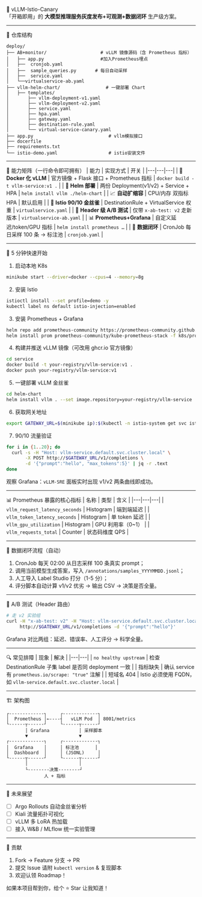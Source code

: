 🚀  vLLM-Istio-Canary  
「开箱即用」的 **大模型推理服务灰度发布+可观测+数据闭环** 生产级方案。

---

📁 仓库结构
```
deploy/
├── AB+monitor/                    # vLLM 镜像源码（含 Prometheus 指标）
│   ├── app.py                     #加入Prometheus埋点
│   ├──  cronjob.yaml
│   ├──  sample_queries.py       # 每日自动采样
│   ├──  service.yaml            
│   └──virtualservice-ab.yaml
├── vllm-helm-chart/                 # 一键部署 Chart
│   ├── templates/
│       ├── vllm-deployment-v1.yaml
│       ├── vllm-deployment-v2.yaml
│       ├── service.yaml
│       ├── hpa.yaml
│       ├── gateway.yaml
│       ├── destination-rule.yaml
│       └── virtual-service-canary.yaml
├── app.py                            # vllm模拟接口
├── docerfile                 
├── requirements.txt                  
└── istio-demo.yaml                   # istio安装文件
```

---

🎯 能力矩阵（一行命令即可拥有）
| 能力 | 实现方式 | 开关 |
|---|---|---|
| 🚢 **Docker 化 vLLM** | 官方镜像 + Flask 接口 + Prometheus 指标 | `docker build -t vllm-service:v1 .` |
| 🔧 **Helm 部署** | 两份 Deployment(v1/v2) + Service + HPA | `helm install vllm ./helm-chart` |
| 📈 **自动扩缩容** | CPU/内存 双指标 HPA | 默认启用 |
| 🌈 **Istio 90/10 金丝雀** | DestinationRule + VirtualService 权重 | `virtualservice.yaml` |
| 🧪 **Header 级 A/B 测试** | 仅带 `x-ab-test: v2` 走新版本 | `virtualservice-ab.yaml` |
| 📊 **Prometheus+Grafana** | 自定义延迟/token/GPU 指标 | `helm install prometheus …` |
| 🔄 **数据闭环** | CronJob 每日采样 100 条 → 标注池 | `cronjob.yaml` |

---

🚀 5 分钟快速开始
1. 启动本地 K8s  
```bash
minikube start --driver=docker --cpus=4 --memory=8g
```

2. 安装 Istio  
```bash
istioctl install --set profile=demo -y
kubectl label ns default istio-injection=enabled
```

3. 安装 Prometheus + Grafana  
```bash
helm repo add prometheus-community https://prometheus-community.github.io/helm-charts
helm install prom prometheus-community/kube-prometheus-stack -f k8s/prometheus-values.yaml
```

4. 构建并推送 vLLM 镜像（可改用 ghcr.io 官方镜像）  
```bash
cd service
docker build -t your-registry/vllm-service:v1 .
docker push your-registry/vllm-service:v1
```

5. 一键部署 vLLM 金丝雀  
```bash
cd helm-chart
helm install vllm . --set image.repository=your-registry/vllm-service
```

6. 获取网关地址  
```bash
export GATEWAY_URL=$(minikube ip):$(kubectl -n istio-system get svc istio-ingressgateway -o jsonpath='{.spec.ports[?(@.name=="http2")].nodePort}')
```

7. 90/10 流量验证  
```bash
for i in {1..20}; do
  curl -s -H "Host: vllm-service.default.svc.cluster.local" \
       -X POST http://$GATEWAY_URL/v1/completions \
       -d '{"prompt":"hello", "max_tokens":5}' | jq -r .text
done
```
观察 Grafana：`vLLM-SRE` 面板实时出现 v1/v2 两条曲线即成功。

---

📊 Prometheus 暴露的核心指标
| 名称 | 类型 | 含义 |
|---|---|---|
| `vllm_request_latency_seconds` | Histogram | 端到端延迟 |
| `vllm_token_latency_seconds` | Histogram | 单 token 延迟 |
| `vllm_gpu_utilization` | Histogram | GPU 利用率（0~1） |
| `vllm_requests_total` | Counter | 状态码维度 QPS |

---

🔄 数据闭环流程（自动）
1. CronJob 每天 02:00 从日志采样 100 条真实 prompt；
2. 调用当前模型生成答案，写入 `/annotations/samples_YYYYMMDD.jsonl`；
3. 人工导入 Label Studio 打分（1-5 分）；
4. 评分脚本自动计算 v1/v2 优劣 → 输出 CSV → 决策是否全量。

---

🧪 A/B 测试（Header 路由）
```bash
# 走 v2 实验组
curl -H "x-ab-test: v2" -H "Host: vllm-service.default.svc.cluster.local" \
     http://$GATEWAY_URL/v1/completions -d '{"prompt":"hello"}'
```
Grafana 对比两组：延迟、错误率、人工评分 → 科学全量。

---

🔍 常见排障
| 现象 | 解决 |
|---|---|
| `no healthy upstream` | 检查 DestinationRule 子集 label 是否同 deployment 一致 |
| 指标缺失 | 确认 service 有 `prometheus.io/scrape: "true"` 注解 |
| 短域名 404 | Istio 必须使用 FQDN，如 `vllm-service.default.svc.cluster.local` |

---

🏗️ 架构图
```
┌-------------┐     ┌-------------┐
│  Prometheus │←----┤   vLLM Pod  │ 8001/metrics
└------┬------┘     └------┬------┘
       │ Grafana           │ 采样脚本
       ▼                   ▼
┌-------------┐     ┌-------------┐
│  Grafana    │     │ 标注池      │
│  Dashboard  │     │ (JSONL)     │
└------┬------┘     └------┬------┘
       │                   │
       └--------决策--------┘
              人 + 指标
```

---

🎯 未来展望
- [ ] Argo Rollouts 自动金丝雀分析  
- [ ] Kiali 流量拓扑可视化  
- [ ] vLLM 多 LoRA 热加载  
- [ ] 接入 W&B / MLflow 统一实验管理

---

🤝 贡献
1. Fork → Feature 分支 → PR  
2. 提交 Issue 请附 `kubectl version` & 复现脚本  
3. 欢迎认领 Roadmap！


如果本项目帮到你，给个 ⭐ Star 让我知道！
